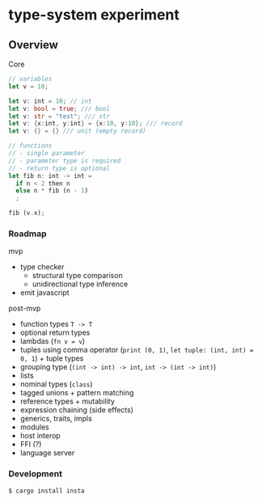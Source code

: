 # type-system experiment

## Overview

Core

```rust
// variables
let v = 10;

let v: int = 10; // int
let v: bool = true; /// bool
let v: str = "test"; /// str
let v: {x:int, y:int} = {x:10, y:10}; /// record
let v: {} = {} /// unit (empty record)

// functions
// - single parameter
// - parameter type is required
// - return type is optional
let fib n: int -> int =
  if n < 2 then n
  else n * fib (n - 1)
  ;

fib (v.x);
```

### Roadmap

mvp

- type checker
  - structural type comparison
  - unidirectional type inference
- emit javascript

post-mvp

- function types `T -> T`
- optional return types
- lambdas (`fn v = v`)
- tuples using comma operator (`print (0, 1)`, `let tuple: (int, int) = 0, 1`) + tuple types
- grouping type (`(int -> int) -> int`, `int -> (int -> int)`)
- lists
- nominal types (`class`)
- tagged unions + pattern matching
- reference types + mutability
- expression chaining (side effects)
- generics, traits, impls
- modules
- host interop
- FFI (?)
- language server

### Development

```
$ cargo install insta
```
